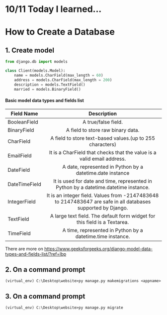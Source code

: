 # 10/11 Today I learned...

# How to Create a Database

## 1. Create model
```py
from django.db import models

class Client(models.Model):
    name = models.CharField(max_length = 60)
    address = models.CharField(max_length = 200)
    description = models.TextField()
    married = models.BinaryField()
```
#### Basic model data types and fields list 
| Field Name |      Description |
|----------|:-----------------:|
| BooleanField |   A true/false field.  |
|BinaryField|A field to store raw binary data. |
|CharField|A field to store text-based values.(up to 255 characters)|
| EmailField | It is a CharField that checks that the value is a valid email address. |
|DateField|A date, represented in Python by a datetime.date instance|
|DateTimeField|It is used for date and time, represented in Python by a datetime.datetime instance.|
|IntegerField|It is an integer field. Values from -2147483648 to 2147483647 are safe in all databases supported by Django.|
|TextField|A large text field. The default form widget for this field is a Textarea.|
|TimeField|A time, represented in Python by a datetime.time instance.|


There are more on https://www.geeksforgeeks.org/django-model-data-types-and-fields-list/?ref=lbp

## 2. On a command prompt

```
(virtual_env) C:\Desktop\website>py manage.py makemigrations <appname>
```
## 3. On a command prompt
```
(virtual_env) C:\Desktop\website>py manage.py migrate
```
